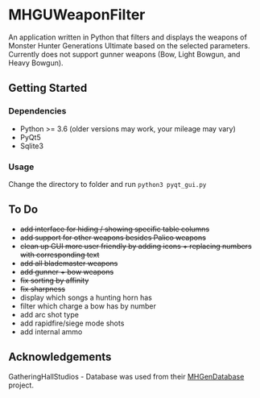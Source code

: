 # MHGUWeaponFilter
An application written in Python that filters and displays the weapons of Monster Hunter Generations Ultimate based on the selected parameters. Currently does not support gunner weapons (Bow, Light Bowgun, and Heavy Bowgun).

## Getting Started

### Dependencies
* Python >= 3.6 (older versions may work, your mileage may vary)
* PyQt5
* Sqlite3 

### Usage
Change the directory to folder and run `python3 pyqt_gui.py`

## To Do
* ~~add interface for hiding / showing specific table columns~~
* ~~add support for other weapons besides Palico weapons~~ 
* ~~clean up GUI more user friendly by adding icons + replacing numbers with corresponding text~~
* ~~add all blademaster weapons~~
* ~~add gunner + bow weapons~~
* ~~fix sorting by affinity~~
* ~~fix sharpness~~ 
* display which songs a hunting horn has
* filter which charge a bow has by number
* add arc shot type
* add rapidfire/siege mode shots
* add internal ammo

## Acknowledgements
GatheringHallStudios - Database was used from their [MHGenDatabase](https://github.com/gatheringhallstudios/MHGenDatabase/) project. 